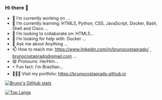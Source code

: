 ### Hi there 👋

<!--
**BrunoCostaPrado/BrunoCostaPrado** is a ✨ _special_ ✨ repository because its `README.md` (this file) appears on your GitHub profile.

Here are some ideas to get you started:
-->
- 🔭 I’m currently working on ...
- 🌱 I’m currently learning: HTML5, Python, CSS, JavaScript, Docker, Bash, Shell and Cisco ...
- 👯 I’m looking to collaborate on: HTML5...
- 🤔 I’m looking for help with: Docker ... 
- 💬 Ask me about Anything ...
- 📫 How to reach me: https://www.linkedin.com/in/brunocostaprado/ , brunocostaprado@gmail.com  ...
- 😄 Pronouns: He/Him...
- ⚡ Fun fact: I'm Brazilian...
- 👨🏾‍💻 Visit my portfolio: https://brunocostaprado.github.io
  
[![Bruno's GitHub stats](https://github-readme-stats.vercel.app/api?username=BrunoCostaPrado)](https://github.com/BrunoCostaPrado/BrunoCostaPrado)

[![Top Langs](https://github-readme-stats.vercel.app/api/top-langs/?username=BrunoCostaPrado)](https://github.com/BrunoCostaPrado/BrunoCostaPrado)
